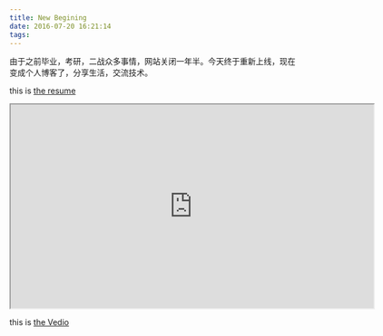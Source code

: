 ```yaml
---
title: New Begining
date: 2016-07-20 16:21:14
tags:
---
```


由于之前毕业，考研，二战众多事情，网站关闭一年半。今天终于重新上线，现在变成个人博客了，分享生活，交流技术。

this is [the resume](http://oapeb119y.bkt.clouddn.com/%E9%99%84%E4%BB%B6%E4%BA%8C%EF%BC%9A%E4%B8%AA%E4%BA%BA%E7%AE%80%E5%8E%86.pdf)

<iframe 
height=360 
width=640 
src="http://yuntv.letv.com/bcloud.html?uu=4ubiflz0c7&vu=5ec1555912&auto_play=1&gpcflag=1&width=640&height=360"
>
</iframe>

this is [the Vedio](http://yuntv.letv.com/bcloud.html?uu=4ubiflz0c7&vu=5ec1555912&auto_play=1&gpcflag=1&width=640&height=360)
